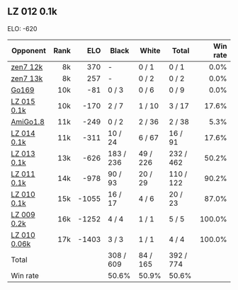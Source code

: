 ## LZ 012 0.1k ##

ELO: -620

Opponent | Rank | ELO | Black | White | Total | Win rate
---------|-----:|----:|-------|-------|-------|-------:
[zen7 12k](zen7%2012k.md) | 8k | 370 | - | 0 / 1 | 0 / 1 | 0.0%
[zen7 13k](zen7%2013k.md) | 8k | 257 | - | 0 / 2 | 0 / 2 | 0.0%
[Go169](Go169.md) | 10k | -81 | 0 / 3 | 0 / 6 | 0 / 9 | 0.0%
[LZ 015 0.1k](LZ%20015%200.1k.md) | 10k | -170 | 2 / 7 | 1 / 10 | 3 / 17 | 17.6%
[AmiGo1.8](AmiGo1.8.md) | 11k | -249 | 0 / 2 | 2 / 36 | 2 / 38 | 5.3%
[LZ 014 0.1k](LZ%20014%200.1k.md) | 11k | -311 | 10 / 24 | 6 / 67 | 16 / 91 | 17.6%
[LZ 013 0.1k](LZ%20013%200.1k.md) | 13k | -626 | 183 / 236 | 49 / 226 | 232 / 462 | 50.2%
[LZ 011 0.1k](LZ%20011%200.1k.md) | 14k | -978 | 90 / 93 | 20 / 29 | 110 / 122 | 90.2%
[LZ 010 0.1k](LZ%20010%200.1k.md) | 15k | -1055 | 16 / 17 | 4 / 6 | 20 / 23 | 87.0%
[LZ 009 0.2k](LZ%20009%200.2k.md) | 16k | -1252 | 4 / 4 | 1 / 1 | 5 / 5 | 100.0%
[LZ 010 0.06k](LZ%20010%200.06k.md) | 17k | -1403 | 3 / 3 | 1 / 1 | 4 / 4 | 100.0%
Total | | | 308 / 609 | 84 / 165 | 392 / 774 | 
Win rate| | | 50.6% | 50.9% | 50.6% | 
